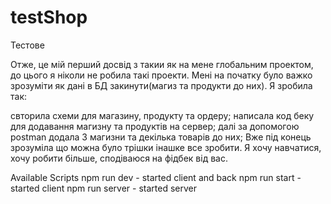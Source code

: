 # testShop
Тестове

Отже, це мій перший досвід з такии як на мене глобальним проектом, до цього я ніколи не робила такі проекти. Мені на початку було важко зрозуміти як дані в БД закинути(магиз та продукти до них). Я зробила так:

свторила схеми для магазину, продукту та ордеру;
написала код беку для додавання магизну та продуктів на сервер;
далі за допомогою postman додала 3 магизни та декілька товарів до них;
Вже під конець зрозуміла що можна було трішки інашке все зробити. Я хочу навчатися, хочу робити більше, сподіваюся на фідбек від вас.

Available Scripts
npm run dev - started client and back npm run start - started client npm run server - started server

